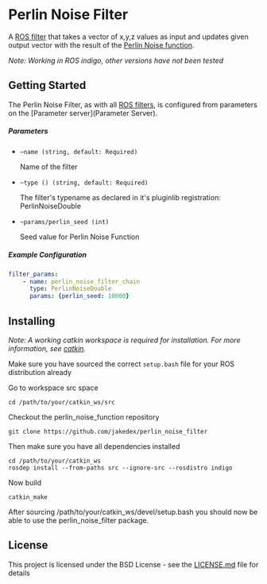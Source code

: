 # Perlin Noise Filter

A [ROS filter](http://wiki.ros.org/filters) that takes a vector of x,y,z values as input
and updates given output vector with the result of the [Perlin Noise function](https://en.wikipedia.org/wiki/Perlin_noise).

*Note: Working in ROS indigo, other versions have not been tested*

## Getting Started

The Perlin Noise Filter, as with all [ROS filters](http://wiki.ros.org/filters), is configured from parameters on the [Parameter server](Parameter Server).

##### Parameters

* `~name (string, default: Required)`  

  Name of the filter

* `~type () (string, default: Required)`  

  The filter's typename as declared in it's pluginlib registration: PerlinNoiseDouble

* `~params/perlin_seed (int)`  

  Seed value for Perlin Noise Function

##### Example Configuration

```yaml
filter_params:
    - name: perlin_noise_filter_chain
      type: PerlinNoiseDouble
      params: {perlin_seed: 10000}
```


## Installing

*Note: A working catkin workspace is required for installation. For more information, see [catkin](http://wiki.ros.org/catkin).*


Make sure you have sourced the correct `setup.bash` file for your ROS distribution already

Go to workspace src space

```
cd /path/to/your/catkin_ws/src
```

Checkout the perlin_noise_function repository

```
git clone https://github.com/jakedex/perlin_noise_filter
```

Then make sure you have all dependencies installed

```
cd /path/to/your/catkin_ws
rosdep install --from-paths src --ignore-src --rosdistro indigo
```

Now build

```
catkin_make
```

After sourcing /path/to/your/catkin_ws/devel/setup.bash you should now be able to use the perlin_noise_filter package.

## License

This project is licensed under the BSD License - see the [LICENSE.md](LICENSE.md) file for details
